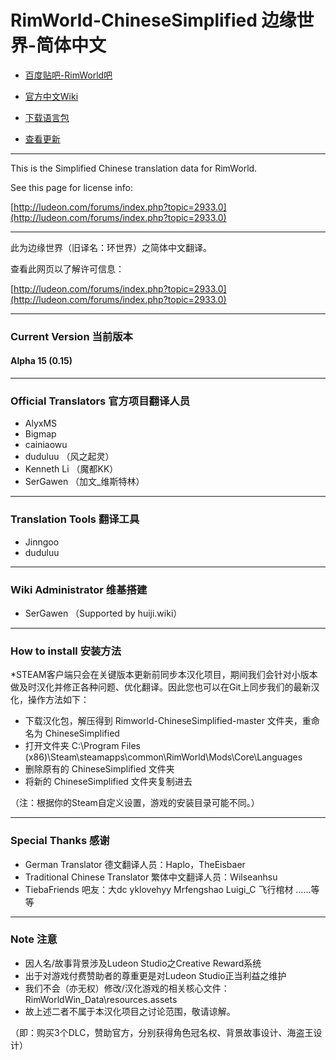 
# RimWorld-ChineseSimplified 边缘世界-简体中文

* [百度贴吧-RimWorld吧](http://tieba.baidu.com/f?kw=rimworld)

* [官方中文Wiki](http://rimworld.huiji.wiki/)

* [下载语言包](https://github.com/Ludeon/RimWorld-ChineseSimplified/releases)

* [查看更新](https://github.com/Ludeon/RimWorld-ChineseSimplified/commits/master)

----

This is the Simplified Chinese translation data for RimWorld.

See this page for license info:

[http://ludeon.com/forums/index.php?topic=2933.0](http://ludeon.com/forums/index.php?topic=2933.0)

----

此为边缘世界（旧译名：环世界）之简体中文翻译。

查看此网页以了解许可信息：

[http://ludeon.com/forums/index.php?topic=2933.0](http://ludeon.com/forums/index.php?topic=2933.0)

----

### Current Version 当前版本

#### Alpha 15 (0.15)

----

### Official Translators 官方项目翻译人员

* AlyxMS
* Bigmap
* cainiaowu
* duduluu （风之起灵）
* Kenneth Li （魔都KK）
* SerGawen （加文_维斯特林）

----


### Translation Tools 翻译工具

* Jinngoo
* duduluu

----

### Wiki Administrator 维基搭建

* SerGawen （Supported by huiji.wiki）

----

### How to install 安装方法

*STEAM客户端只会在关键版本更新前同步本汉化项目，期间我们会针对小版本做及时汉化并修正各种问题、优化翻译。因此您也可以在Git上同步我们的最新汉化，操作方法如下：

* 下载汉化包，解压得到 Rimworld-ChineseSimplified-master 文件夹，重命名为 ChineseSimplified
* 打开文件夹 C:\Program Files (x86)\Steam\steamapps\common\RimWorld\Mods\Core\Languages
* 删除原有的 ChineseSimplified 文件夹
* 将新的 ChineseSimplified 文件夹复制进去

（注：根据你的Steam自定义设置，游戏的安装目录可能不同。）

----

### Special Thanks 感谢

* German Translator 德文翻译人员：Haplo，TheEisbaer
* Traditional Chinese Translator 繁体中文翻译人员：Wilseanhsu
* TiebaFriends 吧友：大dc yklovehyy Mrfengshao Luigi_C 飞行棺材 ……等等

----

### Note 注意

* 因人名/故事背景涉及Ludeon Studio之Creative Reward系统
* 出于对游戏付费赞助者的尊重更是对Ludeon Studio正当利益之维护
* 我们不会（亦无权）修改/汉化游戏的相关核心文件：RimWorldWin_Data\resources.assets
* 故上述二者不属于本汉化项目之讨论范围，敬请谅解。

（即：购买3个DLC，赞助官方，分别获得角色冠名权、背景故事设计、海盗王设计）
